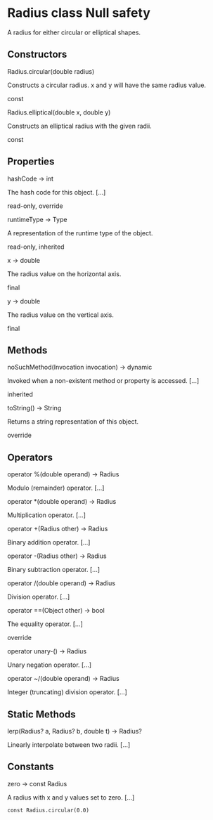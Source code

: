 # Radius class Null safety #

A radius for either circular or elliptical shapes.

## Constructors ##

Radius.circular(double radius)

Constructs a circular radius. x and y will have the same radius value.

const

Radius.elliptical(double x, double y)

Constructs an elliptical radius with the given radii.

const

## Properties ##

hashCode → int

The hash code for this object. \[...\]

read-only, override

runtimeType → Type

A representation of the runtime type of the object.

read-only, inherited

x → double

The radius value on the horizontal axis.

final

y → double

The radius value on the vertical axis.

final

## Methods ##

noSuchMethod(Invocation invocation) → dynamic

Invoked when a non-existent method or property is accessed. \[...\]

inherited

toString() → String

Returns a string representation of this object.

override

## Operators ##

operator %(double operand) → Radius

Modulo (remainder) operator. \[...\]

operator \*(double operand) → Radius

Multiplication operator. \[...\]

operator +(Radius other) → Radius

Binary addition operator. \[...\]

operator -(Radius other) → Radius

Binary subtraction operator. \[...\]

operator /(double operand) → Radius

Division operator. \[...\]

operator ==(Object other) → bool

The equality operator. \[...\]

override

operator unary-() → Radius

Unary negation operator. \[...\]

operator ~/(double operand) → Radius

Integer (truncating) division operator. \[...\]

## Static Methods ##

lerp(Radius? a, Radius? b, double t) → Radius?

Linearly interpolate between two radii. \[...\]

## Constants ##

zero → const Radius

A radius with x and y values set to zero. \[...\]

`const Radius.circular(0.0)`
